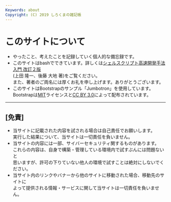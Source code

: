 ```yaml
---
Keywords: about
Copyright: (C) 2019 しろくまの雑記帳
---
```


# このサイトについて  


* やったこと、考えたことを記録していく個人的な備忘録です。  
* このサイトはbashでできています。詳しくは[シェルスクリプト高速開発手法入門 改訂２版](https://b.ueda.tech/?page=bashcms2)  
  (上田 隆一、後藤 大地 著)をご覧ください。  
  また、著者のご両名には厚くお礼を申し上げます。ありがとうございます。  
* このサイトはBootstrapのサンプル「Jumbotron」を使用しています。  
  Bootstrapは[MIT](https://github.com/twbs/bootstrap/blob/master/LICENSE)ライセンスと[CC BY 3.0](https://creativecommons.org/licences/by/3.0/)によって配布されています。  
  
___


## [免責]
* 当サイトに記載された内容を試される場合は自己責任でお願いします。  
  実行した結果について、当サイトは一切責任を負いません。  
* 当サイトの内容には一部、サイバーセキュリティ関するものがあります。  
  これらの内容は、自身で構築・管理している環境内で試すぶんには問題ないと  
  思いますが、許可の下りていない他人の環境で試すことは絶対にしないでください。  
* 当サイト内のリンクやバナーから他のサイトに移動された場合、移動先のサイトに  
  よって提供される情報・サービスに関して当サイトは一切責任を負いません。  
  
